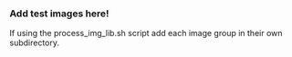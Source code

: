 ### Add test images here!
If using the process_img_lib.sh script add each image group in their own subdirectory.